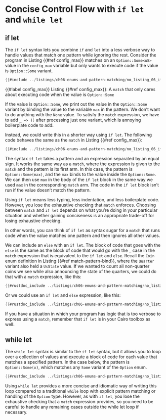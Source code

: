 # Concise Control Flow with `if let` and `while let`

## if let

The `if let` syntax lets you combine `if` and `let` into a less verbose way to handle values that match one pattern while ignoring the rest. Consider the program in Listing {{#ref config_max}} matches on an `Option::Some<u8>` value in the `config_max` variable but only wants to execute code if the value is `Option::Some` variant.

```rust
{{#include ../listings/ch06-enums-and-pattern-matching/no_listing_06_if_let/src/lib.cairo:match}}
```

{{#label config_max}}
<span class="caption">Listing {{#ref config_max}}: A `match` that only cares about executing
code when the value is `Option::Some`</span>

If the value is `Option::Some`, we print out the value in the `Option::Some` variant by binding
the value to the variable `max` in the pattern. We don’t want to do anything
with the `None` value. To satisfy the `match` expression, we have to add `_ =>
()` after processing just one variant, which is annoying boilerplate code to
add.

Instead, we could write this in a shorter way using `if let`. The following
code behaves the same as the `match` in Listing {{#ref config_max}}:

```rust
{{#include ../listings/ch06-enums-and-pattern-matching/no_listing_06_if_let/src/lib.cairo:if_let_example}}
```

The syntax `if let` takes a pattern and an expression separated by an equal
sign. It works the same way as a `match`, where the expression is given to the
`match` and the pattern is its first arm. In this case, the pattern is
`Option::Some(max)`, and the `max` binds to the value inside the `Option::Some`. We can then
use `max` in the body of the `if let` block in the same way we used `max` in
the corresponding `match` arm. The code in the `if let` block isn’t run if the
value doesn’t match the pattern.

Using `if let` means less typing, less indentation, and less boilerplate code.
However, you lose the exhaustive checking that `match` enforces. Choosing
between `match` and `if let` depends on what you’re doing in your particular
situation and whether gaining conciseness is an appropriate trade-off for
losing exhaustive checking.

In other words, you can think of `if let` as syntax sugar for a `match` that
runs code when the value matches one pattern and then ignores all other values.

We can include an `else` with an `if let`. The block of code that goes with the
`else` is the same as the block of code that would go with the `_` case in the
`match` expression that is equivalent to the `if let` and `else`. Recall the
`Coin` enum definition in Listing {{#ref match-pattern-bind}}, where the `Quarter` variant also held a
`UsState` value. If we wanted to count all non-quarter coins we see while also
announcing the state of the quarters, we could do that with a `match`
expression, like this:

```rust
{{#rustdoc_include ../listings/ch06-enums-and-pattern-matching/no_listing_06_if_let/src/lib.cairo:coiner_match}}
```

Or we could use an `if let` and `else` expression, like this:

```rust
{{#rustdoc_include ../listings/ch06-enums-and-pattern-matching/no_listing_06_if_let/src/lib.cairo:coiner}}
```

If you have a situation in which your program has logic that is too verbose to
express using a `match`, remember that `if let` is in your Cairo toolbox as well.

## while let

The `while let` syntax is similar to the `if let` syntax, but it allows you to loop over a collection of values and execute a block of code for each value that matches a specified pattern. In the case below, the pattern is `Option::Some(x)`, which matches any `Some` variant of the `Option` enum.

```rust
{{#rustdoc_include ../listings/ch06-enums-and-pattern-matching/no_listing_06_while_let/src/lib.cairo:here}}
```

Using `while let` provides a more concise and idiomatic way of writing this loop compared to a traditional `while` loop with explicit pattern matching or handling of the `Option` type. However, as with `if let`, you lose the exhaustive checking that a `match` expression provides, so you need to be careful to handle any remaining cases outside the while let loop if necessary.
